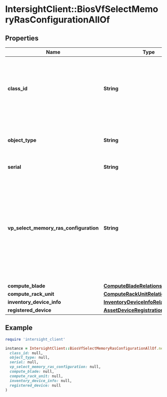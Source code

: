 # IntersightClient::BiosVfSelectMemoryRasConfigurationAllOf

## Properties

| Name | Type | Description | Notes |
| ---- | ---- | ----------- | ----- |
| **class_id** | **String** | The fully-qualified name of the instantiated, concrete type. This property is used as a discriminator to identify the type of the payload when marshaling and unmarshaling data. | [default to &#39;bios.VfSelectMemoryRasConfiguration&#39;] |
| **object_type** | **String** | The fully-qualified name of the instantiated, concrete type. The value should be the same as the &#39;ClassId&#39; property. | [default to &#39;bios.VfSelectMemoryRasConfiguration&#39;] |
| **serial** | **String** | Parent server serial number. | [optional] |
| **vp_select_memory_ras_configuration** | **String** | The actual BIOS memory RAS configuration as reported by the platform BIOS. Possible values are \&quot;maximum-performance\&quot;, \&quot;mirror-mode-1lm\&quot;, \&quot;adddc-sparing\&quot;, \&quot;platform-default\&quot;, \&quot;lockstep\&quot;, \&quot;sparing\&quot;, \&quot;mirroring\&quot;. | [optional][readonly] |
| **compute_blade** | [**ComputeBladeRelationship**](ComputeBladeRelationship.md) |  | [optional] |
| **compute_rack_unit** | [**ComputeRackUnitRelationship**](ComputeRackUnitRelationship.md) |  | [optional] |
| **inventory_device_info** | [**InventoryDeviceInfoRelationship**](InventoryDeviceInfoRelationship.md) |  | [optional] |
| **registered_device** | [**AssetDeviceRegistrationRelationship**](AssetDeviceRegistrationRelationship.md) |  | [optional] |

## Example

```ruby
require 'intersight_client'

instance = IntersightClient::BiosVfSelectMemoryRasConfigurationAllOf.new(
  class_id: null,
  object_type: null,
  serial: null,
  vp_select_memory_ras_configuration: null,
  compute_blade: null,
  compute_rack_unit: null,
  inventory_device_info: null,
  registered_device: null
)
```

